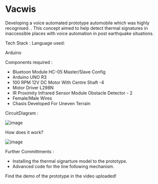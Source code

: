 # Vacwis
Developing a voice automated prototype automobile  which was highly recognised.
. This concept aimed to help detect thermal signatures in inaccessible places with voice automation in post earthquake situations.

Tech Stack :
Language used:

Arduino

Components required :

- Bluetoon Module HC-05 Master/Slave Config
- Arduino UNO R3
- 100 RPM 12V DC Motor With Centre Shaft -4
- Motor Driver L298N
- IR Proximity Infrared Sensor Module Obstacle Detector - 2
- Female/Male Wires
- Chasis Developed For Uneven Terrain

CircuitDiagram : 

![image](https://user-images.githubusercontent.com/59911272/117238944-7003a780-ae4b-11eb-9bb9-1f760f146b49.png)


How does it work? 

![image](https://user-images.githubusercontent.com/59911272/117238714-0e433d80-ae4b-11eb-9c2f-cfefe8fd4557.png)

Further Committments : 

- Installing the thermal signarture model to the prototype.
- Advanced code for the line following mechanism.

Find the demo of the prototype in the video uploaded!


